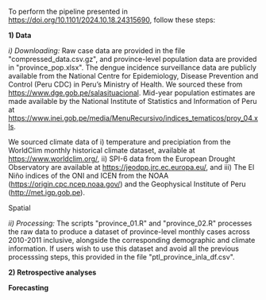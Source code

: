 To perform the pipeline presented in https://doi.org/10.1101/2024.10.18.24315690, follow these steps:

**1) Data**

_i) Downloading:_ Raw case data are provided in the file "compressed_data.csv.gz", and province-level population data are provided in "province_pop.xlsx".
The dengue incidence surveillance data are publicly available from the National Centre for Epidemiology, Disease Prevention and Control (Peru CDC) in Peru’s Ministry of Health. We sourced these from https://www.dge.gob.pe/salasituacional. Mid-year population estimates are made available by the National Institute of Statistics and Information of Peru at https://www.inei.gob.pe/media/MenuRecursivo/indices_tematicos/proy_04.xls. 

We sourced climate data of i) temperature and precipiation from the WorldClim monthly historical climate dataset, available at https://www.worldclim.org/, ii) SPI-6 data from the European Drought Observatory are available at https://jeodpp.jrc.ec.europa.eu/, and iii) The El Niño indices of the ONI and ICEN from the NOAA (https://origin.cpc.ncep.noaa.gov/) and the Geophysical Institute of Peru (http://met.igp.gob.pe). 

Spatial 

_ii) Processing:_ The scripts "province_01.R" and "province_02.R" processes the raw data to produce a dataset of province-level monthly cases across 2010-2011 inclusive, alongside the corresponding demographic and climate information. 
If users wish to use this dataset and avoid all the previous processsing steps, this provided in the file "ptl_province_inla_df.csv".

**2) Retrospective analyses**

**Forecasting**
